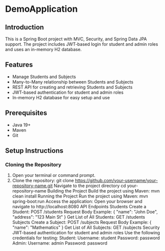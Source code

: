 # DemoApplication
## Introduction
This is a Spring Boot project with MVC, Security, and Spring Data JPA support. The project includes JWT-based login for student and admin roles and uses an in-memory H2 database.

## Features
- Manage Students and Subjects
- Many-to-Many relationship between Students and Subjects
- REST API for creating and retrieving Students and Subjects
- JWT-based authentication for student and admin roles
- In-memory H2 database for easy setup and use

## Prerequisites
- Java 19+
- Maven
- Git

## Setup Instructions

### Cloning the Repository
1. Open your terminal or command prompt.
2. Clone the repository:
   git clone https://github.com/your-username/your-repository-name.git
Navigate to the project directory
cd your-repository-name
Building the Project
Build the project using Maven:
mvn clean install
Running the Project
Run the project using Maven:
mvn spring-boot:run
Access the application:
Open your browser and navigate to http://localhost:8080
API Endpoints
Students
Create a Student: POST /students
Request Body Example:
{
  "name": "John Doe",
  "address": "123 Main St"
}
Get List of All Students: GET /students
Subjects
Create a Subject: POST /subjects
Request Body Example:
{
  "name": "Mathematics"
}
Get List of All Subjects: GET /subjects
Security
JWT-based authentication for student and admin roles
Use the following credentials for testing:
Student:
Username: student
Password: password
Admin:
Username: admin
Password: password





